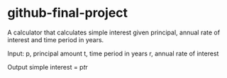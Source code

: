 # github-final-project

 A calculator that calculates simple interest given principal, annual rate of interest and time period in years.
 
 Input:
   p, principal amount
   t, time period in years
   r, annual rate of interest

 Output
   simple interest = p*t*r
